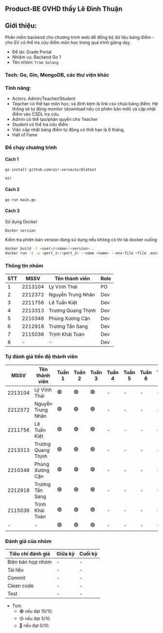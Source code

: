 ## Product-BE GVHD thầy Lê Đình Thuận

## Giới thiệu:
Phần mềm backend cho chương trình web để đồng bộ dữ liệu bảng điểm - cho SV có thể tra cứu điểm môn học trong quá trình giảng dạy. 

- Đề tài: Grade Portal
- Nhiệm vụ: Backend Go 1
- Tên nhóm: `Trùm Golang`


### Tech: Go, Gin, MongoDB, các thư viện khác

### Tính năng:
- Actors: Admin/Teacher/Student
- Teacher có thể tạo môn học, và đính kèm là link csv chứa bảng điểm. Hệ thống sẽ tự động monitor (download nếu có phiên bản mới) và cập nhật điểm vào CSDL tra cứu.
- Admin có thể tạo/phân quyền cho Teacher
- Student có thể tra cứu điểm
- Việc cập nhật bảng điểm tự động có thời hạn là 6 tháng,
- Hall of Fame

### Để chạy chương trình
#### Cách 1
```bash
go install github.com/air-verse/air@latest
```
```bash
air
```
#### Cách 2
```bash
go run main.go
```
#### Cách 3
Sử dụng Docker
```bash
Docker version
```
Kiểm tra phiên bản version đang sử dụng nếu không có thì tải docker xuống
```bash
docker build -t <user>/<name>:<version> .
docker run -d -p <port_1>:<port_2> --name <name> --env-file <file .env> <user>/<name>:<version>
```

### Thông tin nhóm
|STT | MSSV    | Tên thành viên      | Role | 
|----|---------|---------------------|------|
|1   | 2213104 | Lý Vĩnh Thái        | PO   |
|2   | 2212372 | Nguyễn Trung Nhân   | Dev  |
|3   | 2211756 | Lê Tuấn Kiệt        | Dev  |
|4   | 2213313 | Trương Quang Thịnh  | Dev  |
|5   | 2210348 | Phùng Xương Cận     | Dev  |
|6   | 2212918 | Trương Tấn Sang     | Dev  |
|7   | 2115036 | Trịnh Khải Toàn     | Dev  |
|8   | -       | -                   | Dev  |

### Tự đánh giá tiến độ thành viên

|MSSV    | Tên thành viên      | Tuần 1 | Tuần 2 | Tuần 3 | Tuần 4 |  Tuần 5 | Tuần 6 | Tuần 7 | Tuần 8 |  Tuần 9 | Tuần 10 |
|--------|---------------------|--------|--------|--------|--------|---------|--------|--------|--------|---------|---------|
|2213104 | Lý Vĩnh Thái        | 🟢    |🟢      |🟢     |-       |-        |-       |-       |-       |-        |-        |
|2212372 | Nguyễn Trung Nhân   | 🟢    |🟢      |🟢     |-       |-        |-       |-       |-       |-        |-        |
|2211756 | Lê Tuấn Kiệt        | 🟢    |🟢      |🟢     |-       |-        |-       |-       |-       |-        |-        |
|2213313 | Trương Quang Thịnh  | 🟢    |🟢      |🟢     |-       |-        |-       |-       |-       |-        |-        |
|2210348 | Phùng Xương Cận     | 🟢    |🟢      |🟢     |-       |-        |-       |-       |-       |-        |-        |
|2212918 | Trương Tấn Sang     | 🟢    |🟢      |🟢     |-       |-        |-       |-       |-       |-        |-        |
|2115036 | Trịnh Khải Toàn     | 🟢    |🟢      |🟢     |-       |-        |-       |-       |-       |-        |-        |
|- | -     | 🟢    |🟢      |🟢     |-       |-        |-       |-       |-       |-        |-        |

### Đánh giá của nhóm

|Tiêu chí đánh giá | Giữa kỳ | Cuối kỳ |
|------------------|---------|---------|
| Biên bản họp nhóm|-        |-        |
| Tài liệu         |-        |-        |
| Commit           |-        |-        |
| Clean code       |-        |-        |
| Test             |-        |-        |

 - Tick: 
    - 🟢 nếu đạt 10/10.
    - 🟡 nếu đạt 5/10.
    - 🔴 nếu đạt 0/10.